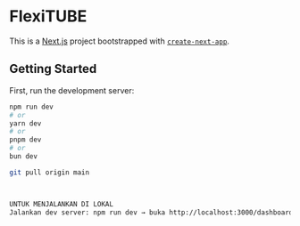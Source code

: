 # FlexiTUBE

This is a [Next.js](https://nextjs.org) project bootstrapped with [`create-next-app`](https://github.com/vercel/next.js/tree/canary/packages/create-next-app).

## Getting Started

First, run the development server:

```bash
npm run dev
# or
yarn dev
# or
pnpm dev
# or
bun dev

git pull origin main



UNTUK MENJALANKAN DI LOKAL
Jalankan dev server: npm run dev → buka http://localhost:3000/dashboard → klik card.